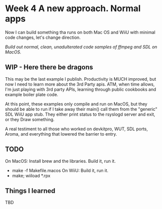 # Week 4  A new approach.  Normal apps

Now I can build something tha runs on both Mac OS and WiiU with minimal code changes, let's change direction.

_Build out normal, clean, unadulterated code samples of ffmpeg and SDL on MacOS._


## WIP - Here there be dragons 

This may be the last example I publish. Productivity is MUCH improved, but 
now I need to learn more about the 3rd Party apis. ATM, when time allows,  
I'm just playing with 3rd party APIs, learning through public cookbooks and
example boiler plate code.

At this point, these examples only compile and run on MacOS, but they should be
able to run if I take away their main() call them from the "generic" SDL WiiU app stub.
They either print status to the rsyslogd server and exit, or they Draw something.

A real testiment to all those who worked on devkitpro, WUT, SDL ports, Aroma, and 
everything that lowered the barrier to entry.


## TODO

On MacOS: Install brew and the libraries.   Build it, run it. 
* make -f Makefile.macos
On WiiU: Build it, run it. 
* make; wiiload *.rpx


## Things I learned
TBD
